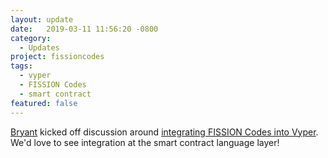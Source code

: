 ```yaml
---
layout: update
date:   2019-03-11 11:56:20 -0800
category:
  - Updates
project: fissioncodes
tags:
  - vyper
  - FISSION Codes
  - smart contract
featured: false
---
```

[Bryant](https://twitter.com/fubuloubu) kicked off discussion around [integrating FISSION Codes into Vyper](https://github.com/ethereum/vyper/issues/1345). We'd love to see integration at the smart contract language layer!